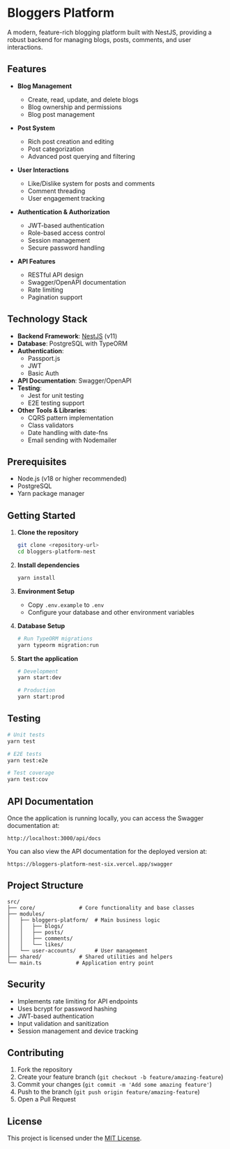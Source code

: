 # Bloggers Platform

A modern, feature-rich blogging platform built with NestJS, providing a robust backend for managing blogs, posts, comments, and user interactions.

## Features

- **Blog Management**
  - Create, read, update, and delete blogs
  - Blog ownership and permissions
  - Blog post management

- **Post System**
  - Rich post creation and editing
  - Post categorization
  - Advanced post querying and filtering

- **User Interactions**
  - Like/Dislike system for posts and comments
  - Comment threading
  - User engagement tracking

- **Authentication & Authorization**
  - JWT-based authentication
  - Role-based access control
  - Session management
  - Secure password handling

- **API Features**
  - RESTful API design
  - Swagger/OpenAPI documentation
  - Rate limiting
  - Pagination support

## Technology Stack

- **Backend Framework**: [NestJS](https://nestjs.com/) (v11)
- **Database**: PostgreSQL with TypeORM
- **Authentication**: 
  - Passport.js
  - JWT
  - Basic Auth
- **API Documentation**: Swagger/OpenAPI
- **Testing**:
  - Jest for unit testing
  - E2E testing support
- **Other Tools & Libraries**:
  - CQRS pattern implementation
  - Class validators
  - Date handling with date-fns
  - Email sending with Nodemailer

## Prerequisites

- Node.js (v18 or higher recommended)
- PostgreSQL
- Yarn package manager

## Getting Started

1. **Clone the repository**
   ```bash
   git clone <repository-url>
   cd bloggers-platform-nest
   ```

2. **Install dependencies**
   ```bash
   yarn install
   ```

3. **Environment Setup**
   - Copy `.env.example` to `.env`
   - Configure your database and other environment variables

4. **Database Setup**
   ```bash
   # Run TypeORM migrations
   yarn typeorm migration:run
   ```

5. **Start the application**
   ```bash
   # Development
   yarn start:dev

   # Production
   yarn start:prod
   ```

## Testing

```bash
# Unit tests
yarn test

# E2E tests
yarn test:e2e

# Test coverage
yarn test:cov
```

## API Documentation

Once the application is running locally, you can access the Swagger documentation at:
```
http://localhost:3000/api/docs
```

You can also view the API documentation for the deployed version at:
```
https://bloggers-platform-nest-six.vercel.app/swagger
```

## Project Structure

```
src/
├── core/              # Core functionality and base classes
├── modules/
│   ├── bloggers-platform/  # Main business logic
│   │   ├── blogs/
│   │   ├── posts/
│   │   ├── comments/
│   │   └── likes/
│   └── user-accounts/      # User management
├── shared/            # Shared utilities and helpers
└── main.ts           # Application entry point
```

## Security

- Implements rate limiting for API endpoints
- Uses bcrypt for password hashing
- JWT-based authentication
- Input validation and sanitization
- Session management and device tracking

## Contributing

1. Fork the repository
2. Create your feature branch (`git checkout -b feature/amazing-feature`)
3. Commit your changes (`git commit -m 'Add some amazing feature'`)
4. Push to the branch (`git push origin feature/amazing-feature`)
5. Open a Pull Request

## License

This project is licensed under the [MIT License](LICENSE).
